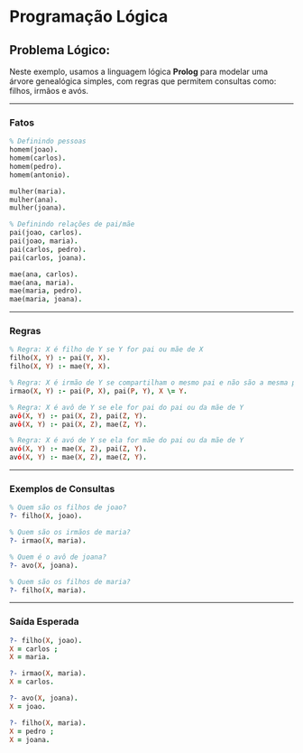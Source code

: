 # Programação Lógica

## Problema Lógico:
Neste exemplo, usamos a linguagem lógica **Prolog** para modelar uma árvore genealógica simples, com regras que permitem consultas como: filhos, irmãos e avós.

---

### Fatos
```prolog
% Definindo pessoas
homem(joao).
homem(carlos).
homem(pedro).
homem(antonio).

mulher(maria).
mulher(ana).
mulher(joana).

% Definindo relações de pai/mãe
pai(joao, carlos).
pai(joao, maria).
pai(carlos, pedro).
pai(carlos, joana).

mae(ana, carlos).
mae(ana, maria).
mae(maria, pedro).
mae(maria, joana).
```
---

### Regras
```prolog
% Regra: X é filho de Y se Y for pai ou mãe de X
filho(X, Y) :- pai(Y, X).
filho(X, Y) :- mae(Y, X).

% Regra: X é irmão de Y se compartilham o mesmo pai e não são a mesma pessoa
irmao(X, Y) :- pai(P, X), pai(P, Y), X \= Y.

% Regra: X é avô de Y se ele for pai do pai ou da mãe de Y
avô(X, Y) :- pai(X, Z), pai(Z, Y).
avô(X, Y) :- pai(X, Z), mae(Z, Y).

% Regra: X é avó de Y se ela for mãe do pai ou da mãe de Y
avó(X, Y) :- mae(X, Z), pai(Z, Y).
avó(X, Y) :- mae(X, Z), mae(Z, Y).
```
---

### Exemplos de Consultas
```prolog
% Quem são os filhos de joao?
?- filho(X, joao).

% Quem são os irmãos de maria?
?- irmao(X, maria).

% Quem é o avô de joana?
?- avo(X, joana).

% Quem são os filhos de maria?
?- filho(X, maria).
```
---

### Saída Esperada
```prolog
?- filho(X, joao).
X = carlos ;
X = maria.

?- irmao(X, maria).
X = carlos.

?- avo(X, joana).
X = joao.

?- filho(X, maria).
X = pedro ;
X = joana.

```

